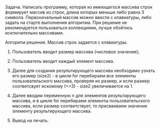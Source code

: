 Задача.
Написать программу, которая из имеющегося массива строк формирует массив из строк, 
длина которых меньше либо равна 3 символа. 
Первоначальный массив можно ввести с клавиатуры, либо задать на старте выполнения алгоритма. 
При решение не рекомендуется пользоваться коллекциями, лучше обойтись исключительно массивами.

Алгоритм решения.
Массив строк задается с клавиатуры.
1. Пользователь вводит размер массива (числовое значение);
2. Пользователь вводит каждый элемент массива.

3. Далее для создания результирующего массива необходимо узнать его размер (size2) - в цикле for перебираем все элементы пользовательского массива, проверяя их размер, и если размер соответсвует искомому (<=3) - size2 увеличивается на 1.
4.  Далее вводим переменную n для элементов результирующего массива, и в цикле for перебираем элементы пользовательского массива, если размер соответствует, то присваиваем значение элементу результирующего массива.
5. Вывод на печать.
